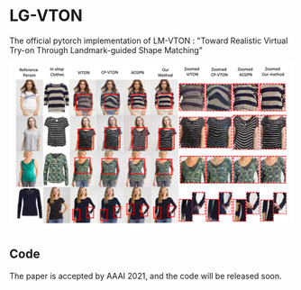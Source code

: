 # LG-VTON
The official pytorch implementation of LM-VTON : "Toward Realistic Virtual Try-on Through Landmark-guided Shape Matching"


![](figures/cover_compare.png)


## Code
The paper is accepted by AAAI 2021, and the code will be released soon.
